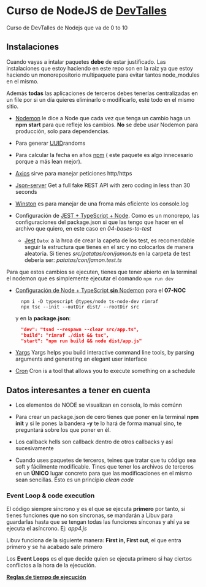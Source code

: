 # Curso de NodeJS de [DevTalles](https://cursos.devtalles.com/courses/take/nodejs-de-cero-a-experto/lessons/)

Curso de DevTalles de Nodejs que va de 0 to 10

## Instalaciones

Cuando vayas a intalar paquetes **debe** de estar justificado. Las instalaciones que estoy haciendo en este repo son en la raiz ya que estoy haciendo un monorepositorio multipaquete para evitar tantos node_modules en el mismo.

Además **todas** las aplicaciones de terceros debes tenerlas centralizadas en un file por si un día quieres eliminarlo o modificarlo, esté todo en el mismo sitio.

* [Nodemon](https://www.npmjs.com/package/nodemon) le dice a Node que cada vez que tenga un cambio haga un **npm start** para que refleje los cambios. **No** se debe usar Nodemon para producción, solo para dependencias.

* Para generar [UUID](https://www.npmjs.com/package/uuid)randoms

* Para calcular la fecha en años [npm](https://www.npmjs.com/package/get-age) ( este paquete es algo innecesario porque a más lean mejor). 

* [Axios](https://www.npmjs.com/package/axios) sirve para manejar peticiones http/https

* [Json-server](https://www.npmjs.com/package/json-server?activeTab=readme) Get a full fake REST API with zero coding in less than 30 seconds

* [Winston](https://www.npmjs.com/package/winston) es para manejar de una froma más eficiente los console.log

* Configuración de [JEST + TypeScript + Node](https://gist.github.com/Klerith/98d7b1bc0f1525e892f260813cad1007). Como es un monorepo, las configuraciones del package.json si que las tengo que hacer en el archivo que quiero, en este caso en _04-bases-to-test_
  * [Jest](https://jestjs.io/docs/getting-started)
  `Dato`: a la hroa de crear la capeta de los test, es recomendable seguir la estructura que tienes en el src y no colocarlos de manera aleatoria. Si tienes _src/patatas/con/jamon.ts_ en la carpeta de test debería ser: _patatas/con/jamon.test.ts_
  
Para que estos cambios se ejecuten, tienes que tener abierto en la terminal el nodemon que es simplemente ejecutar el comando `npm run dev`

* [Configuración de Node + TypeScript **sin** Nodemon](https://gist.github.com/Klerith/3ba17e86dc4fabd8301a59699b9ffc0b) para el **07-NOC**
  ```
    npm i -D typescript @types/node ts-node-dev rimraf
    npx tsc --init --outDir dist/ --rootDir src
  ```
  y en la **package.json**:
  ```json
    "dev": "tsnd --respawn --clear src/app.ts",
    "build": "rimraf ./dist && tsc",
    "start": "npm run build && node dist/app.js"
  ```

* [Yargs](https://www.npmjs.com/package/yargs) Yargs helps you build interactive command line tools, by parsing arguments and generating an elegant user interface

* [Cron](https://www.npmjs.com/package/cron) Cron is a tool that allows you to execute something on a schedule

## Datos interesantes a tener en cuenta

* Los elementos de NODE se visualizan en consola, lo más comúnn

* Para crear un package.json de cero tienes que poner en la terminal **npm init** y si le pones la bandera **-y** te lo hará de forma manual sino, te preguntará sobre los que poner en él.

* Los callback hells son callback dentro de otros callbacks y así sucesivamente

* Cuando uses paquetes de terceros, teines que tratar que tu código sea soft y fácilmente modificable. Tines que tener los archivos de terceros en un **ÚNICO** lugar concreto para que las modificaciones en el mismo sean sencillas. Esto es un principio _clean code_

### Event Loop & code execution

El código siempre síncrono y es el que se ejecuta **primero** por tanto, si tienes funciones que no son síncronas, se mandarán a Libuv para guardarlas hasta que se tengan todas las funciones sínconas y ahí ya se ejecuta el asíncrono. Ej: _app4.js_

Libuv funciona de la siguiente manera: **First in, First out**, el que entra primero y se ha acabado sale primero

Los **Event Loops** es el que decide quien se ejecuta primero si hay ciertos conflictos a la hora de la ejecución.

**[Reglas de tiempo de ejecución](https://www.builder.io/blog/visual-guide-to-nodejs-event-loop)**

